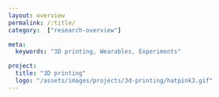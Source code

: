 ```yaml
---
layout: overview
permalink: /:title/
category:  ["research-overview"]

meta:
  keywords: "3D printing, Wearables, Experiments"

project:
  title: "3D printing"
  logo: "/assets/images/projects/3d-printing/hatpink3.gif"
---
```

